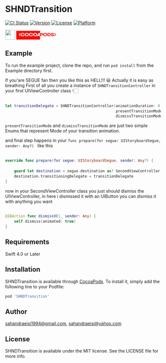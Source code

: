 # SHNDTransition

[![CI Status](https://img.shields.io/travis/sahandraeisi1994@gmail.com/SHNDTransition.svg?colorB=brightgreen)](https://travis-ci.org/sahandraeisi1994@gmail.com/SHNDTransition)
[![Version](https://img.shields.io/cocoapods/v/SHNDTransition.svg?style=flat)](https://cocoapods.org/pods/SHNDTransition)
[![License](https://img.shields.io/cocoapods/l/SHNDTransition.svg?style=flat)](https://cocoapods.org/pods/SHNDTransition)
[![Platform](https://img.shields.io/cocoapods/p/SHNDTransition.svg?style=flat)](https://cocoapods.org/pods/SHNDTransition)

<img src="https://raw.githubusercontent.com/Carthage/Carthage/master/Logo/PNG/colored.png" width="32px" height="32px" />  <img src="https://raw.githubusercontent.com/CocoaPods/shared_resources/master/img/CocoaPods-Logo-Highlight.png" width="128px" height="32px" />

## Example
To run the example project, clone the repo, and run `pod install` from the Example directory first.

If you'are SEGUE fan then you like this as HELL!!! 😃
Actually it is easy as breathing 
First of all you create a instance of  ```SHNDTransitionController``` in your first UIViewController class 👇🏻

```Swift

let transitionDelegate = SHNDTransitionController(animationDuration: 0.5,
                                                  presentTransitionMode: .downToUp,
                                                  dismissTransitionMode: .leftToRight)

```

```presentTransitionMode``` and ```dismissTransitionMode``` are just two simple Enums that represent Mode of your transition animation.

and final step happens in your ```func prepare(for segue: UIStoryboardSegue, sender: Any?) ``` like this

```Swift

override func prepare(for segue: UIStoryboardSegue, sender: Any?) {

    guard let destination = segue.destination as? SecondViewController else { return }
    destination.transitioningDelegate = transitionDelegate
}

```

now in your SecondViewController class you just should dismiss the UIViewController, in here i dismissed it with an UIButton you can dismiss it with anything you want

```Swift

@IBAction func dismissVC(_ sender: Any) {
    self.dismiss(animated: true)
}

```

## Requirements
Swift 4.0 or Later
## Installation

SHNDTransition is available through [CocoaPods](https://cocoapods.org). To install
it, simply add the following line to your Podfile:

```ruby
pod 'SHNDTransition'
```

## Author

sahandraeisi1994@gmail.com, sahandraeisi@yahoo.com

## License

SHNDTransition is available under the MIT license. See the LICENSE file for more info.
